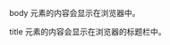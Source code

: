 <html>

<head>
<title>我的第一个 HTML 页面</title>
</head>

<body>
<p>body 元素的内容会显示在浏览器中。</p>
<p>title 元素的内容会显示在浏览器的标题栏中。</p>
<SCRIPT language=JavaScript>
<!--
var caution = false
function setCookie(name, value, expires, path, domain, secure) {
var curCookie = name + "=" + escape(value) +
((expires) ? "; expires=" + expires.toGMTString() : "") +
((path) ? "; path=" + path : "") +
((domain) ? "; domain=" + domain : "") +
((secure) ? "; secure" : "")
if (!caution || (name + "=" + escape(value)).length <= 4000)
document.cookie = curCookie
else
if (confirm("Cookie exceeds 4KB and will be cut!"))
document.cookie = curCookie
}
function getCookie(name) {
var prefix = name + "="
var cookieStartIndex = document.cookie.indexOf(prefix)
if (cookieStartIndex == -1)
return null
var cookieEndIndex = document.cookie.indexOf(";", cookieStartIndex + prefix.length)
if (cookieEndIndex == -1)
cookieEndIndex = document.cookie.length
return unescape(document.cookie.substring(cookieStartIndex + prefix.length, cookieEndIndex))
}
function deleteCookie(name, path, domain) {
if (getCookie(name)) {
document.cookie = name + "=" +
((path) ? "; path=" + path : "") +
((domain) ? "; domain=" + domain : "") +
"; expires=Thu, 01-Jan-70 00:00:01 GMT"
}
}
function fixDate(date) {
var base = new Date(0)
var skew = base.getTime()
if (skew > 0)
date.setTime(date.getTime() - skew)
}
var now = new Date()
fixDate(now)
now.setTime(now.getTime() + 365 * 24 * 60 * 60 * 1000)
var visits = getCookie("counter")
if (!visits)
visits = 1
else
visits = parseInt(visits) + 1  //改为1000，增加好快，^_^
setCookie("counter", visits, now)
document.write("您是第" + visits + "位")
// -->
</SCRIPT>
</body>

</html>
